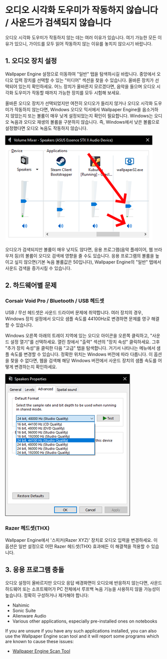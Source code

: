 # 오디오 시각화 도우미가 작동하지 않습니다 / 사운드가 검색되지 않습니다

오디오 시각화 도우미가 작동하지 않는 데는 여러 이유가 있습니다. 여기 가능한 모든 이유가 있으니, 가이드를 모두 읽어 작동하지 않는 이유를 놓치지 않으시기 바랍니다.

## 1. 오디오 장치 설정
Wallpaper Engine 설정으로 이동하여 "일반" 탭을 탐색하시길 바랍니다. 중앙에서 오디오 입력 장치를 선택할 수 있는 "미디어" 섹션을 찾을 수 있습니다. 올바른 장치가 선택되어 있는지 확인하세요. 어느 장치가 올바른지 모르겠다면, 음악을 들으며 오디오 시각화 도우미가 작동할 때까지 가능한 장치를 모두 시험해 보세요.

올바른 오디오 장치가 선택되었지만 여전히 오디오가 들리지 않거나 오디오 시각화 도우미가 작동하지 않는다면, Windows 오디오 믹서에서 Wallpaper Engine을 음소거하지 않았는지 또는 볼륨이 매우 낮게 설정되었는지 확인이 필요합니다. Windows는 오디오 녹음과 오디오 재생의 볼륨을 구분하지 않습니다. 즉, Windows에서 낮은 볼륨으로 설정했다면 오디오 녹음도 작동하지 않습니다.

![Raise volume and unmute Wallpaper Engine in the Windows audio mixer](./audiomixer.png)

오디오가 검색되지만 볼륨이 매우 낮지도 않다면, 응용 프로그램(음악 플레이어, 웹 브라우저 등)의 볼륨이 오디오 검색에 영향을 줄 수도 있습니다. 응용 프로그램의 볼륨을 높이고 싶지 않으면(기본 녹음 볼륨값은 50입니다), Wallpaper Engine의 "일반" 탭에서 사운드 검색을 증가시킬 수 있습니다.

## 2. 하드웨어별 문제

### Corsair Void Pro / Bluetooth / USB 헤드셋

USB / 무선 헤드셋은 사운드 드라이버 문제에 취약합니다. 여러 장치의 경우, Windows 장치 설정에서 오디오 샘플 속도를 44100Hz로 변경하면 문제를 영구 해결할 수 있습니다.

Windows 오른쪽 아래의 트레이 지역에 있는 오디오 아이콘을 오른쪽 클릭하고, "사운드 설정 열기"를 선택하세요. 열린 창에서 "출력" 섹션의 "장치 속성" 클릭하세요.  그후 "추가 장치 속성"을 클릭한 다음 "고급" 탭을 탐색합니다. 거기서 나타나는 메뉴에서 샘플 속도를 변경할 수 있습니다. 정확한 위치는 Windows 버전에 따라 다릅니다. 이 옵션을 찾을 수 없다면, 웹을 검색해 해당 Windows 버전에서 사운드 장치의 샘플 속도를 어떻게 변경하는지 확인하세요.

![Set the sampling rate to "24 bit, 44100 Hz"](./samplingrate.png)

### Razer 헤드셋(THX)

Wallpaper Engine에서 '스피커(Razer XYZ)' 장치로 오디오 입력을 변경하세요. 이 옵션은 일반 설정으로 어떤 Razer 헤드셋(THX) 효과에든 이 해결책을 적용할 수 있습니다.

## 3. 응용 프로그램 충돌

오디오 설정이 올바르지만 오디오 응답 배경화면이 오디오에 반응하지 않는다면, 사운드 하드웨어 또는 소프트웨어가 PC 전체에서 루프백 녹음 기능을 사용하지 않을 가능성이 높습니다. 정확히 구성하거나 제거해야 합니다:

* Nahimic
* Sonic Suite
* Alienware Audio
* Various other applications, especially pre-installed ones on notebooks

If you are unsure if you have any such applications installed, you can also use the Wallpaper Engine scan tool and it will report some programs which are known to cause these issues:

* [Wallpaper Engine Scan Tool](/debug/scantool.html)

